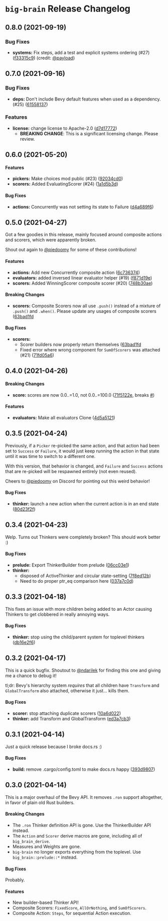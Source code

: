 # `big-brain` Release Changelog

<a name="0.8.0"></a>
## 0.8.0 (2021-09-19)

### Bug Fixes

* **systems:** Fix steps, add a test and explicit systems ordering (#27) ([f33315c9](https://github.com/zkat/big-brain/commit/f33315c9b7b769a94baab17e3a9df9f5ebe924d2)) (credit: [@payload](https://github.com/payload))

<a name="0.7.0"></a>
## 0.7.0 (2021-09-16)

### Bug Fixes

* **deps:** Don't include Bevy default features when used as a dependency. (#25) ([61558137](https://github.com/zkat/big-brain/commit/615581370a165645795966ac7c878ff492630ba2))

### Features

* **license:** change license to Apache-2.0 ([d7d17772](https://github.com/zkat/big-brain/commit/d7d177729476af8ec1463d8957a35092a336098a))
    * **BREAKING CHANGE**: This is a significant licensing change. Please review.

<a name="0.6.0"></a>
## 0.6.0 (2021-05-20)

#### Features

* **pickers:**  Make choices mod public (#23) ([92034cd0](https://github.com/zkat/big-brain/commit/92034cd04e629723893cfcd7730ce597083da9e7))
* **scorers:**  Added EvaluatingScorer (#24) ([1a1d5b3d](https://github.com/zkat/big-brain/commit/1a1d5b3d17d96a51084418128f0bfebe0ad8c702))

#### Bug Fixes

* **actions:**  Concurrently was not setting its state to Failure ([d4a689f6](https://github.com/zkat/big-brain/commit/d4a689f6c60f509a71fb3a9ae4ca49dad263acab))


<a name="0.5.0"></a>
## 0.5.0 (2021-04-27)

Got a few goodies in this release, mainly focused around composite actions and
scorers, which were apparently broken.

Shout out again to [@piedoomy](https://github.com/piedoomy) for some of these
contributions!

#### Features

* **actions:**  Add new Concurrently composite action ([6c736374](https://github.com/zkat/big-brain/commit/6c736374b4afd60af592a357ad2403304d3638d1))
* **evaluators:**  added inversed linear evaluator helper (#19) ([f871d19e](https://github.com/zkat/big-brain/commit/f871d19e93b6764088d6db5db1947fcb37143868))
* **scorers:**  Added WinningScorer composite scorer (#20) ([748b30ae](https://github.com/zkat/big-brain/commit/748b30aedcb0711f4180a8e24b457f01f0b84f6a))

#### Breaking Changes

* **scorers:** Composite Scorers now all use `.push()` instead of a mixture of `.push()` and `.when()`. Please update any usages of composite scorers ([63bad1fd](https://github.com/zkat/big-brain/commit/63bad1fd2c82eadc88107003dd819f3cfa7530a2)

#### Bug Fixes

* **scorers:**
  *  Scorer builders now properly return themselves ([63bad1fd](https://github.com/zkat/big-brain/commit/63bad1fd2c82eadc88107003dd819f3cfa7530a2)
  *  Fixed error where wrong component for `SumOfScorers` was attached (#21) ([71fd05a6](https://github.com/zkat/big-brain/commit/71fd05a64912b2cc88c76439543ea00a00267303))



<a name="0.4.0"></a>
## 0.4.0 (2021-04-26)

#### Breaking Changes

* **score:**  scores are now 0.0..=1.0, not 0.0..=100.0 ([71f5122e](https://github.com/zkat/big-brain/commit/71f5122e9f5aa5b5965ad67f53ae9850f487d167), breaks [#](https://github.com/zkat/big-brain/issues/))

#### Features

* **evaluators:**  Make all evaluators Clone ([4d5a5121](https://github.com/zkat/big-brain/commit/4d5a512171bf6f850893424c5baad03b0e686c26))


<a name="0.3.5"></a>
## 0.3.5 (2021-04-24)

Previously, if a `Picker` re-picked the same action, and that action had been
set to `Success` or `Failure`, it would just keep running the action in that
state until it was time to switch to a different one.

With this version, that behavior is changed, and `Failure` and `Success`
actions that are re-picked will be respawned entirely (not even reused).

Cheers to [@piedoomy](https://github.com/piedoomy) on Discord for pointing out
this weird behavior!

#### Bug Fixes

* **thinker:**  launch a new action when the current action is in an end state ([80d23f2f](https://github.com/zkat/big-brain/commit/80d23f2f2337a863c9cc3afbf944b25e3911db8c))


<a name="0.3.4"></a>
## 0.3.4 (2021-04-23)

Welp. Turns out Thinkers were completely broken? This should work better :)

#### Bug Fixes

* **prelude:**  Export ThinkerBuilder from prelude ([06cc03e1](https://github.com/zkat/big-brain/commit/06cc03e1dd563c708bff276f7a194c8c81a00a5a))
* **thinker:**
  *  disposed of ActiveThinker and circular state-setting ([7f8ed12b](https://github.com/zkat/big-brain/commit/7f8ed12b112152c3f8d548d0a2208cefdb1581af))
  *  Need to do proper ptr_eq comparison here ([037a7c0d](https://github.com/zkat/big-brain/commit/037a7c0d0da065ea4cb5642047302d6bda13c670))


<a name="0.3.3"></a>
## 0.3.3 (2021-04-18)

This fixes an issue with more children being added to an Actor causing Thinkers to get clobbered in really annoying ways.

#### Bug Fixes

* **thinker:**  stop using the child/parent system for toplevel thinkers ([db16e2f6](https://github.com/zkat/big-brain/commit/db16e2f6ee97777b4df12e4ae435bf27b8012c7c))


<a name="0.3.2"></a>
## 0.3.2 (2021-04-17)

This is a quick bugfix. Shoutout to [@ndarilek](https://github.com/ndarilek)
for finding this one and giving me a chance to debug it!

tl;dr: Bevy's hierarchy system *requires* that all children have `Transform`
and `GlobalTransform` also attached, otherwise it just... kills them.

#### Bug Fixes

* **scorer:**  stop attaching duplicate scorers ([10a6d022](https://github.com/zkat/big-brain/commit/10a6d022ec682e33b98309318020c9068be4cea2))
* **thinker:**  add Transform and GlobalTransform ([ed3a7cb3](https://github.com/zkat/big-brain/commit/ed3a7cb3c03e27b76b374f75ac179f29c979e4cf))

<a name="0.3.1"></a>
## 0.3.1 (2021-04-14)

Just a quick release because I broke docs.rs :)

#### Bug Fixes

* **build:**  remove .cargo/config.toml to make docs.rs happy ([393d9807](https://github.com/zkat/big-brain/commit/393d9807576d21c7234667b1f9914f1886579bd0))


<a name="0.3.0"></a>
## 0.3.0 (2021-04-14)

This is a major overhaul of the Bevy API. It removes `.ron` support
altogether, in favor of plain old Rust builders.

#### Breaking Changes

* The `.ron` Thinker definition API is gone. Use the ThinkerBuilder API instead.
* The `Action` and `Scorer` derive macros are gone, including all of `big_brain_derive`.
* Measures and Weights are gone.
* `big-brain` no longer exports everything from the toplevel. Use `big_brain::prelude::*` instead.

#### Bug Fixes

Probably.

#### Features

* New builder-based Thinker API!
* Composite Scorers: `FixedScore`, `AllOrNothing`, and `SumOfScorers`.
* Composite Action: `Steps`, for sequential Action execution.
